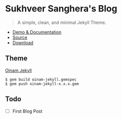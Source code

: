 # Sukhveer Sanghera's Blog

> A simple, clean, and minimal Jekyll Theme.

- [Demo & Documentation](https://everhusk.github.io/sukhveer.ca/)
- [Source](https://github.com/everhusk/sukhveer.ca)
- [Download](https://github.com/everhusk/sukhveer.ca/archive/refs/heads/main.zip)

## Theme

[Oinam Jekyll](https://rubygems.org/gems/oinam-jekyll)

```
$ gem build oinam-jekyll.gemspec
$ gem push oinam-jekyll-x.x.x.gem
```

## Todo

- [ ] First Blog Post
